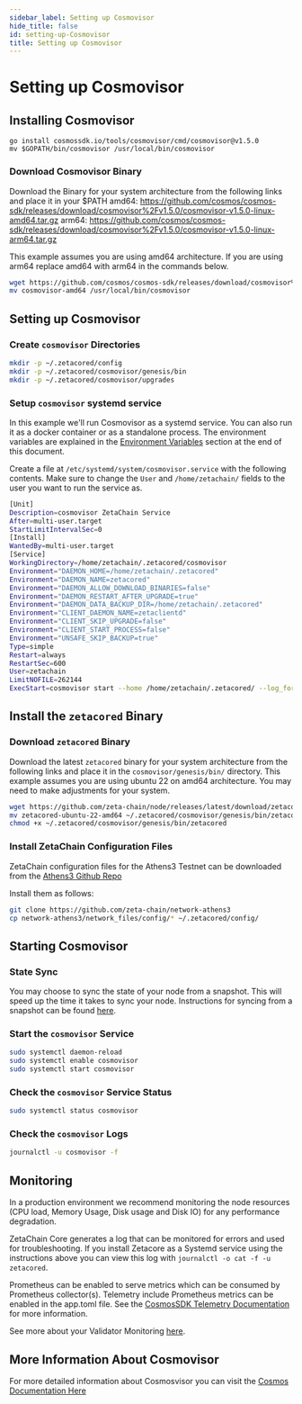 ```yaml
---
sidebar_label: Setting up Cosmovisor
hide_title: false
id: setting-up-Cosmovisor
title: Setting up Cosmovisor
---
```


# Setting up Cosmovisor

## Installing Cosmovisor

```
go install cosmossdk.io/tools/cosmovisor/cmd/cosmovisor@v1.5.0
mv $GOPATH/bin/cosmovisor /usr/local/bin/cosmovisor
```

### Download Cosmovisor Binary

Download the Binary for your system architecture from the following links and
place it in your $PATH amd64:
https://github.com/cosmos/cosmos-sdk/releases/download/cosmovisor%2Fv1.5.0/cosmovisor-v1.5.0-linux-amd64.tar.gz
arm64:
https://github.com/cosmos/cosmos-sdk/releases/download/cosmovisor%2Fv1.5.0/cosmovisor-v1.5.0-linux-arm64.tar.gz

This example assumes you are using amd64 architecture. If you are using arm64
replace amd64 with arm64 in the commands below.

```bash
wget https://github.com/cosmos/cosmos-sdk/releases/download/cosmovisor%2Fv1.5.0/cosmovisor-v1.5.0-linux-amd64.tar.gz
mv cosmovisor-amd64 /usr/local/bin/cosmovisor
```

## Setting up Cosmovisor

### Create `cosmovisor` Directories

```bash
mkdir -p ~/.zetacored/config
mkdir -p ~/.zetacored/cosmovisor/genesis/bin
mkdir -p ~/.zetacored/cosmovisor/upgrades

```

### Setup `cosmovisor` systemd service

In this example we'll run Cosmovisor as a systemd service. You can also run it
as a docker container or as a standalone process. The environment variables are
explained in the [Environment Variables](#environment-variables) section at the
end of this document.

Create a file at `/etc/systemd/system/cosmovisor.service` with the following
contents. Make sure to change the `User` and `/home/zetachain/` fields to the
user you want to run the service as.

```bash
[Unit]
Description=cosmovisor ZetaChain Service
After=multi-user.target
StartLimitIntervalSec=0
[Install]
WantedBy=multi-user.target
[Service]
WorkingDirectory=/home/zetachain/.zetacored/cosmovisor
Environment="DAEMON_HOME=/home/zetachain/.zetacored"
Environment="DAEMON_NAME=zetacored"
Environment="DAEMON_ALLOW_DOWNLOAD_BINARIES=false"
Environment="DAEMON_RESTART_AFTER_UPGRADE=true"
Environment="DAEMON_DATA_BACKUP_DIR=/home/zetachain/.zetacored"
Environment="CLIENT_DAEMON_NAME=zetaclientd"
Environment="CLIENT_SKIP_UPGRADE=false"
Environment="CLIENT_START_PROCESS=false"
Environment="UNSAFE_SKIP_BACKUP=true"
Type=simple
Restart=always
RestartSec=600
User=zetachain
LimitNOFILE=262144
ExecStart=cosmovisor start --home /home/zetachain/.zetacored/ --log_format json  --moniker <YOUR_NODE_NAME_HERE>
```

## Install the `zetacored` Binary

### Download `zetacored` Binary

Download the latest `zetacored` binary for your system architecture from the
following links and place it in the `cosmovisor/genesis/bin/` directory. This
example assumes you are using ubuntu 22 on amd64 architecture. You may need to
make adjustments for your system.

```bash
wget https://github.com/zeta-chain/node/releases/latest/download/zetacored-ubuntu-22-amd64
mv zetacored-ubuntu-22-amd64 ~/.zetacored/cosmovisor/genesis/bin/zetacored
chmod +x ~/.zetacored/cosmovisor/genesis/bin/zetacored

```

### Install ZetaChain Configuration Files

ZetaChain configuration files for the Athens3 Testnet can be downloaded from the
[Athens3 Github Repo](https://github.com/zeta-chain/network-athens3/tree/main/network_files/config)

Install them as follows:

```bash
git clone https://github.com/zeta-chain/network-athens3
cp network-athens3/network_files/config/* ~/.zetacored/config/
```

## Starting Cosmovisor

### State Sync

You may choose to sync the state of your node from a snapshot. This will speed
up the time it takes to sync your node. Instructions for syncing from a snapshot
can be found [here](/validators/node).

### Start the `cosmovisor` Service

```bash
sudo systemctl daemon-reload
sudo systemctl enable cosmovisor
sudo systemctl start cosmovisor
```

### Check the `cosmovisor` Service Status

```bash
sudo systemctl status cosmovisor
```

### Check the `cosmovisor` Logs

```bash
journalctl -u cosmovisor -f
```

## Monitoring

In a production environment we recommend monitoring the node resources (CPU
load, Memory Usage, Disk usage and Disk IO) for any performance degradation.

ZetaChain Core generates a log that can be monitored for errors and used for
troubleshooting. If you install Zetacore as a Systemd service using the
instructions above you can view this log with
`journalctl -o cat -f -u zetacored`.

Prometheus can be enabled to serve metrics which can be consumed by Prometheus
collector(s). Telemetry include Prometheus metrics can be enabled in the
app.toml file. See the
[CosmosSDK Telemetry Documentation](https://docs.cosmos.network/v0.46/core/telemetry.html)
for more information.

See more about your Validator Monitoring [here](/validators/monitoring).

## More Information About Cosmovisor

For more detailed information about Cosmosvisor you can visit the
[Cosmos Documentation Here](https://docs.cosmos.network/main/build/tooling/cosmovisor)
